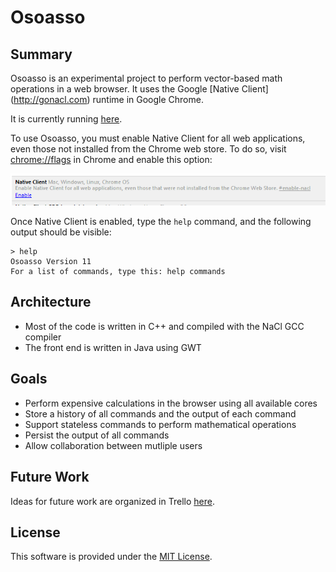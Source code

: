 Osoasso
=======

Summary
-------
Osoasso is an experimental project to perform vector-based math operations in a web browser.  It uses the Google [Native Client] (http://gonacl.com) runtime in Google Chrome.

It is currently running [here](http://osoasso.appspot.com).

To use Osoasso, you must enable Native Client for all web applications, even those not installed from the Chrome web store. To do so, visit [chrome://flags](chrome://flags) in Chrome and enable this option:

![Screen shot of Chrome about://flags](enable-nacl.png)

Once Native Client is enabled, type the `help` command, and the following output should be visible:

```
> help
Osoasso Version 11
For a list of commands, type this: help commands
```

Architecture
------------

* Most of the code is written in C++ and compiled with the NaCl GCC compiler
* The front end is written in Java using GWT

Goals
-----

* Perform expensive calculations in the browser using all available cores
* Store a history of all commands and the output of each command
* Support stateless commands to perform mathematical operations
* Persist the output of all commands
* Allow collaboration between mutliple users

Future Work
-----------
Ideas for future work are organized in Trello [here](https://trello.com/board/osoasso/4e70893763220bbc4b004586).

License
-------
This software is provided under the [MIT License](http://www.opensource.org/licenses/mit-license.php).
